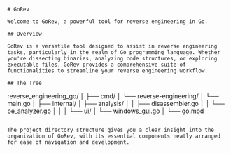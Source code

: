 ```
# GoRev

Welcome to GoRev, a powerful tool for reverse engineering in Go.

## Overview

GoRev is a versatile tool designed to assist in reverse engineering tasks, particularly in the realm of Go programming language. Whether you're dissecting binaries, analyzing code structures, or exploring executable files, GoRev provides a comprehensive suite of functionalities to streamline your reverse engineering workflow.

## The Tree

```
reverse_engineering_go/
│
├── cmd/
│   └── reverse-engineering/
│       └── main.go
│
├── internal/
│   ├── analysis/
│   │   ├── disassembler.go
│   │   └── pe_analyzer.go
│   │
│   └── ui/
│       └── windows_gui.go
│
└── go.mod
```

The project directory structure gives you a clear insight into the organization of GoRev, with its essential components neatly arranged for ease of navigation and development.
```
